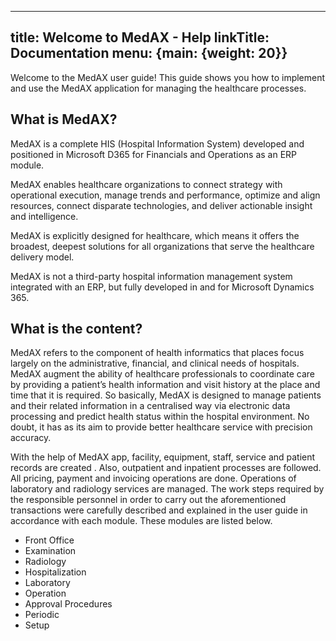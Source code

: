 
---
title: Welcome to MedAX - Help
linkTitle: Documentation
menu: {main: {weight: 20}}
---

Welcome to the MedAX user guide! This guide shows you how to implement and use the MedAX application for managing the healthcare processes.

## What is MedAX?

MedAX is a complete HIS (Hospital Information System) developed and positioned in Microsoft D365 for Financials and Operations as an ERP module.

MedAX enables healthcare organizations to connect strategy with operational execution, manage trends and performance, optimize and align resources, connect disparate technologies, and deliver actionable insight and intelligence.

MedAX is explicitly designed for healthcare, which means it offers the broadest, deepest solutions for all organizations that serve the healthcare delivery model.

MedAX is not a third-party hospital information management system integrated with an ERP, but fully developed in and for Microsoft Dynamics 365.

## What is the content?

MedAX refers to the component of health informatics that places focus largely on the administrative, financial, and clinical needs of hospitals. MedAX augment the ability of healthcare professionals to coordinate care by providing a patient’s health information and visit history at the place and time that it is required. So basically, MedAX is designed to manage patients and their related information in a centralised way via electronic data processing and predict health status within the hospital environment. No doubt, it has as its aim to provide better healthcare service with precision accuracy.

With the help of MedAX app, facility, equipment, staff, service and patient records are created . Also, outpatient and inpatient processes are followed. All pricing, payment and invoicing operations are done. Operations of laboratory and radiology services are managed. The work steps required by the responsible personnel in order to carry out the aforementioned transactions were carefully described and explained in the user guide in accordance with each module. These modules are listed below.

* Front Office
* Examination
* Radiology
* Hospitalization
* Laboratory
* Operation
* Approval Procedures
* Periodic
* Setup


